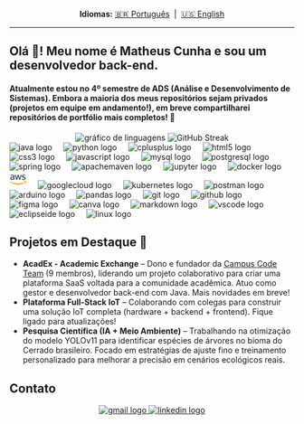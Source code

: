 <div align="center">
  <p>
    <strong>Idiomas:</strong>
    <a href="README.md">🇧🇷 Português</a>
     | 
    <a href="README.en.md">🇺🇸 English</a>
  </p>
</div>

---

## Olá 👋! Meu nome é Matheus Cunha e sou um desenvolvedor back-end.

#### Atualmente estou no 4º semestre de ADS (Análise e Desenvolvimento de Sistemas). Embora a maioria dos meus repositórios sejam privados (projetos em equipe em andamento!), em breve compartilharei repositórios de portfólio mais completos! 🚀

<div align="center">
  <img src="https://github-readme-stats.vercel.app/api/top-langs?username=MathCunha16&locale=pt-br&hide_title=false&layout=compact&card_width=320&langs_count=5&theme=radical&hide_border=false" height="150" alt="gráfico de linguagens" />
  <img src="https://github-readme-streak-stats-eight.vercel.app/?user=MathCunha16&theme=radical" height="150" alt="GitHub Streak" />
</div>

<div align="left">
  <!-- Linguagens -->
  <img src="https://cdn.jsdelivr.net/gh/devicons/devicon/icons/java/java-original.svg" height="30" alt="java logo" title="Java" />
  <img width="12" />
  <img src="https://cdn.jsdelivr.net/gh/devicons/devicon/icons/python/python-original.svg" height="30" alt="python logo" title="Python" />
  <img width="12" />
  <img src="https://cdn.jsdelivr.net/gh/devicons/devicon/icons/cplusplus/cplusplus-original.svg" height="30" alt="cplusplus logo" title="C++" />
  <img width="12" />
  <img src="https://cdn.jsdelivr.net/gh/devicons/devicon/icons/html5/html5-original.svg" height="30" alt="html5 logo" title="HTML5" />
  <img width="12" />
  <img src="https://cdn.jsdelivr.net/gh/devicons/devicon/icons/css3/css3-original.svg" height="30" alt="css3 logo" title="CSS3" />
  <img width="12" />
  <img src="https://cdn.jsdelivr.net/gh/devicons/devicon/icons/javascript/javascript-original.svg" height="30" alt="javascript logo" title="JavaScript" />
  <img width="12" />
  
  <!-- Bancos de Dados -->
  <img src="https://cdn.jsdelivr.net/gh/devicons/devicon/icons/mysql/mysql-original.svg" height="30" alt="mysql logo" title="MySQL" />
  <img width="12" />
  <img src="https://cdn.simpleicons.org/postgresql/4169E1" height="30" alt="postgresql logo" title="PostgreSQL" />
  <img width="12" />
  
  <!-- Frameworks & Ferramentas Backend -->
  <img src="https://cdn.jsdelivr.net/gh/devicons/devicon/icons/spring/spring-original.svg" height="30" alt="spring logo" title="Spring Framework" />
  <img width="12" />
  <img src="https://cdn.simpleicons.org/apachemaven/C71A36" height="30" alt="apachemaven logo" title="Apache Maven" />
  <img width="12" />
  <img src="https://cdn.jsdelivr.net/gh/devicons/devicon/icons/jupyter/jupyter-original.svg" height="30" alt="jupyter logo" title="Jupyter Notebook" />
  <img width="12" />
  
  <!-- DevOps & Cloud -->
  <img src="https://cdn.jsdelivr.net/gh/devicons/devicon/icons/docker/docker-original.svg" height="30" alt="docker logo" title="Docker" />
  <img width="12" />
  <img src="https://raw.githubusercontent.com/devicons/devicon/master/icons/amazonwebservices/amazonwebservices-original-wordmark.svg" height="30" alt="aws logo" title="Amazon AWS" />
  <img width="12" />
  <img src="https://cdn.jsdelivr.net/gh/devicons/devicon/icons/googlecloud/googlecloud-original.svg" height="30" alt="googlecloud logo" title="Google Cloud" />
  <img width="12" />
  <img src="https://cdn.jsdelivr.net/gh/devicons/devicon/icons/kubernetes/kubernetes-plain.svg" height="30" alt="kubernetes logo" title="Kubernetes" />
  <img width="12" />
  
  <!-- Ferramentas de Teste/API -->
  <img src="https://cdn.simpleicons.org/postman/FF6C37" height="30" alt="postman logo" title="Postman" />
  <img width="12" />
  
  <!-- Outras Ferramentas -->
  <img src="https://cdn.jsdelivr.net/gh/devicons/devicon/icons/arduino/arduino-original.svg" height="30" alt="arduino logo" title="Arduino" />
  <img width="12" />
  <img src="https://cdn.jsdelivr.net/gh/devicons/devicon/icons/pandas/pandas-original.svg" height="30" alt="pandas logo" title="Pandas" />
  <img width="12" />
  <img src="https://cdn.jsdelivr.net/gh/devicons/devicon/icons/git/git-original.svg" height="30" alt="git logo" title="Git" />
  <img width="12" />
  <img src="https://skillicons.dev/icons?i=github" height="30" alt="github logo" title="GitHub" />
  <img width="12" />
  <img src="https://cdn.jsdelivr.net/gh/devicons/devicon/icons/figma/figma-original.svg" height="30" alt="figma logo" title="Figma" />
  <img width="12" />
  <img src="https://cdn.jsdelivr.net/gh/devicons/devicon/icons/canva/canva-original.svg" height="30" alt="canva logo" title="Canva" />
  <img width="12" />
  <img src="https://cdn.jsdelivr.net/gh/devicons/devicon/icons/markdown/markdown-original.svg" height="30" alt="markdown logo" title="Markdown" />
  <img width="12" />
  <img src="https://cdn.jsdelivr.net/gh/devicons/devicon/icons/vscode/vscode-original.svg" height="30" alt="vscode logo" title="VS Code" />
  <img width="12" />
  <img src="https://cdn.simpleicons.org/eclipseide/2C2255" height="30" alt="eclipseide logo" title="Eclipse IDE" />
  <img width="12" />
  <img src="https://upload.wikimedia.org/wikipedia/commons/3/35/Tux.svg" height="30" alt="linux logo" title="Linux" />
</div>

## Projetos em Destaque 🚀

* **AcadEx - Academic Exchange** – Dono e fundador da [Campus Code Team](https://github.com/Campus-Code-Team) (9 membros), liderando um projeto colaborativo para criar uma plataforma SaaS voltada para a comunidade acadêmica. Atuo como gestor e desenvolvedor back-end com Java. Mais novidades em breve!  
* **Plataforma Full-Stack IoT** – Colaborando com colegas para construir uma solução IoT completa (hardware + backend + frontend). Fique ligado para atualizações!  
* **Pesquisa Científica (IA + Meio Ambiente)** – Trabalhando na otimização do modelo YOLOv11 para identificar espécies de árvores no bioma do Cerrado brasileiro. Focado em estratégias de ajuste fino e treinamento personalizado para melhorar a precisão em cenários ecológicos reais.

## Contato

<div align="center">
  <a href="mailto:matheuscunhaprado@gmail.com" target="_blank">
    <img src="https://img.shields.io/static/v1?message=Gmail&logo=gmail&label=&color=D14836&logoColor=white&labelColor=&style=for-the-badge" height="30" alt="gmail logo" />
  </a>
  <a href="https://www.linkedin.com/in/matheuscunhaprado" target="_blank">
    <img src="https://img.shields.io/static/v1?message=LinkedIn&logo=linkedin&label=&color=0077B5&logoColor=white&labelColor=&style=for-the-badge" height="30" alt="linkedin logo" />
  </a>
</div>
